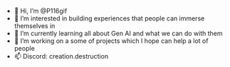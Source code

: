 - 👋 Hi, I’m @P116gif
- 👀 I’m interested in building experiences that people can immerse themselves in
- 🌱 I’m currently learning all about Gen AI and what we can do with them
- 💞️ I’m working on a some of projects which I hope can help a lot of people
- 📫 Discord: creation.destruction
